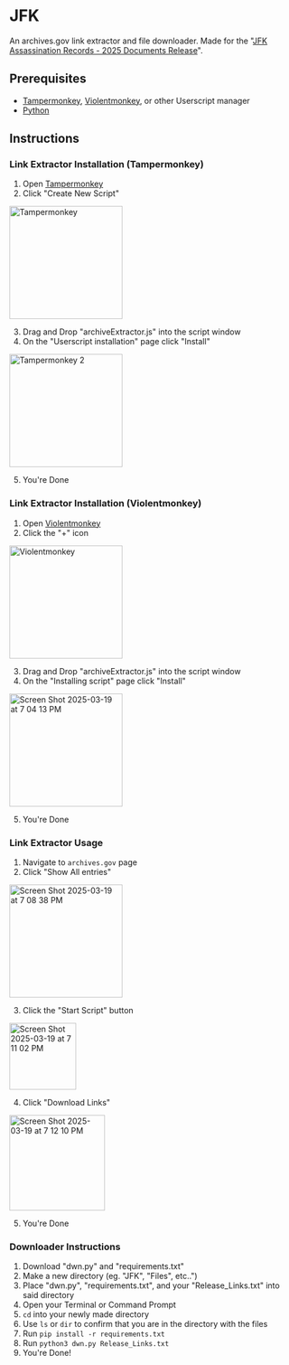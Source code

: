# JFK
An archives.gov link extractor and file downloader. Made for the "[JFK Assassination Records - 2025 Documents Release](https://www.archives.gov/research/jfk/release-2025)". 

## Prerequisites
- [Tampermonkey](https://www.tampermonkey.net/), [Violentmonkey](https://violentmonkey.github.io/), or other Userscript manager
- [Python](https://www.python.org/)

## Instructions 
### Link Extractor Installation (Tampermonkey)
1. Open [Tampermonkey](https://www.tampermonkey.net/)
2. Click "Create New Script"
<img width="200" alt="Tampermonkey" src="https://github.com/user-attachments/assets/1f0ae7ed-3652-45ae-b18f-5c9585b2b5a4" />

3. Drag and Drop "archiveExtractor.js" into the script window
4. On the "Userscript installation" page click "Install"
<img width="200" alt="Tampermonkey 2" src="https://github.com/user-attachments/assets/64fd11a0-d1a1-470c-ac63-47eb1b58b649" />

5. You're Done
### Link Extractor Installation (Violentmonkey)
1. Open [Violentmonkey](https://violentmonkey.github.io/)
2. Click the "+" icon
<img width="200" alt="Violentmonkey" src="https://github.com/user-attachments/assets/cf1cf70e-1f29-4fcc-8c0b-a3dd99a54203" />

3. Drag and Drop "archiveExtractor.js" into the script window
4. On the "Installing script" page click "Install"

<img width="200" alt="Screen Shot 2025-03-19 at 7 04 13 PM" src="https://github.com/user-attachments/assets/2e2a31b0-9771-4c2c-918a-0a5c1d9e1cfd" />

5. You're Done
### Link Extractor Usage
1. Navigate to `archives.gov` page
2. Click "Show All entries"

<img width="200" alt="Screen Shot 2025-03-19 at 7 08 38 PM" src="https://github.com/user-attachments/assets/50e1237d-91be-43bb-b5c2-45c696b96239" />

3. Click the "Start Script" button

<img width="118" alt="Screen Shot 2025-03-19 at 7 11 02 PM" src="https://github.com/user-attachments/assets/56f4b0dd-612b-4a0c-8ae3-b731a7a4c541" />

4. Click "Download Links"

<img width="169" alt="Screen Shot 2025-03-19 at 7 12 10 PM" src="https://github.com/user-attachments/assets/b04c678f-eb8c-426c-b808-739f06b6af42" />

5. You're Done 

### Downloader Instructions
1. Download "dwn.py" and "requirements.txt"
2. Make a new directory (eg. "JFK", "Files", etc..")
3. Place "dwn.py", "requirements.txt", and your "Release_Links.txt" into said directory
4. Open your Terminal or Command Prompt
5. `cd` into your newly made directory
6. Use `ls` or `dir` to confirm that you are in the directory with the files
7. Run ```pip install -r requirements.txt```
8. Run ```python3 dwn.py Release_Links.txt```
9. You're Done!








